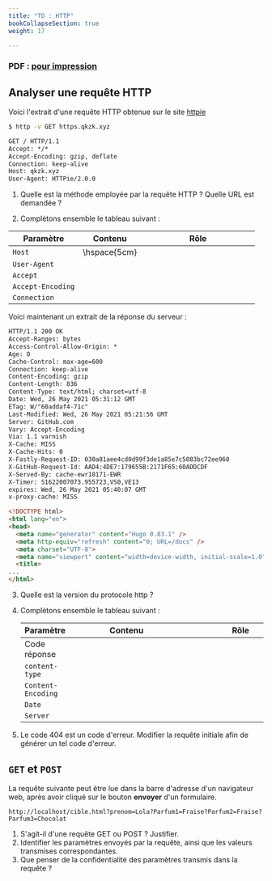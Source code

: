 ```yaml
---
title: "TD : HTTP"
bookCollapseSection: true
weight: 17

---
```


### PDF : [pour impression](./TD_IHM_HTTP.pdf)


## Analyser une requête HTTP

Voici l'extrait d'une requête HTTP obtenue sur le site [httpie](https://httpie.io/run)

```bash
$ http -v GET https.qkzk.xyz
```


```html
GET / HTTP/1.1
Accept: */*
Accept-Encoding: gzip, deflate
Connection: keep-alive
Host: qkzk.xyz
User-Agent: HTTPie/2.0.0
```

1. Quelle est la méthode employée par la requête HTTP ? Quelle URL est demandée ?

2. Complétons ensemble le tableau suivant :

  | Paramètre         | Contenu      | Rôle           |
  |-------------------|--------------|----------------|
  | `Host`            | \hspace{5cm} | $\hspace{5cm}$ |
  | `User-Agent`      |              |                |
  | `Accept`          |              |                |
  | `Accept-Encoding` |              |                |
  | `Connection`      |              |                |


Voici maintenant un extrait de la réponse du serveur :

```html
HTTP/1.1 200 OK
Accept-Ranges: bytes
Access-Control-Allow-Origin: *
Age: 0
Cache-Control: max-age=600
Connection: keep-alive
Content-Encoding: gzip
Content-Length: 836
Content-Type: text/html; charset=utf-8
Date: Wed, 26 May 2021 05:31:12 GMT
ETag: W/"60addaf4-71c"
Last-Modified: Wed, 26 May 2021 05:21:56 GMT
Server: GitHub.com
Vary: Accept-Encoding
Via: 1.1 varnish
X-Cache: MISS
X-Cache-Hits: 0
X-Fastly-Request-ID: 030a81aee4cd0d99f3de1a85e7c5083bc72ee960
X-GitHub-Request-Id: AAD4:4DE7:179655B:2171F65:60ADDCDF
X-Served-By: cache-ewr18171-EWR
X-Timer: S1622007073.955723,VS0,VE13
expires: Wed, 26 May 2021 05:40:07 GMT
x-proxy-cache: MISS

<!DOCTYPE html>
<html lang="en">
<head>
  <meta name="generator" content="Hugo 0.83.1" />
  <meta http-equiv="refresh" content="0; URL=/docs" />
  <meta charset="UTF-8">
  <meta name="viewport" content="width=device-width, initial-scale=1.0">
  <title>
...
</html>
```

3. Quelle est la version du protocole http ?

4. Complétons ensemble le tableau suivant :

    | Paramètre          | Contenu        | Rôle           |
    |--------------------|----------------|----------------|
    | Code réponse       | $\hspace{5cm}$ | $\hspace{5cm}$ |
    | `content-type`     |                |                |
    | `Content-Encoding` |                |                |
    | `Date`             |                |                |
    | `Server`           |                |                |

5. Le code 404 est un code d'erreur. Modifier la requête initiale afin de générer
  un tel code d'erreur.

## `GET` et `POST`

La requête suivante peut être lue dans la barre d'adresse d'un navigateur web,
après avoir cliqué sur le bouton **envoyer** d'un formulaire.

```
http://localhost/cible.html?prenom=Lola?Parfum1=Fraise?Parfum2=Fraise?Parfum3=Chocolat
```

1. S'agit-il d'une requête GET ou POST ? Justifier.
2. Identifier les paramètres envoyés par la requête, ainsi que les valeurs transmises
  correspondantes.
3. Que penser de la confidentialité des paramètres transmis dans la requête ?

